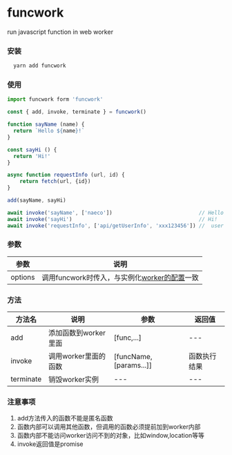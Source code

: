 # funcwork
run javascript function in web worker


### 安装
```javascript
  yarn add funcwork
```

### 使用
```javascript
import funcwork form 'funcwork'

const { add, invoke, terminate } = funcwork()

function sayName (name) {
  return `Hello ${name}!`
}

const sayHi () {
  return 'Hi!'
}

async function requestInfo (url, id) {
    return fetch(url, {id})
}

add(sayName, sayHi)

await invoke('sayName', ['naeco'])    						  // Hello naeco!
await invoke('sayHi')                 						  // Hi!
await invoke('requestInfo', ['api/getUserInfo', 'xxx123456']) //  user info...
```

### 参数

| 参数    | 说明                                                         |
| ------- | ------------------------------------------------------------ |
| options | 调用funcwork时传入，与实例化[worker的配置](https://developer.mozilla.org/zh-CN/docs/Web/API/Web_Workers_API/Using_web_workers)一致 |

### 方法

| 方法名    | 说明                 | 参数                     | 返回值       |
| --------- | -------------------- | ------------------------ | ------------ |
| add       | 添加函数到worker里面 | [func,...]               | ---          |
| invoke    | 调用worker里面的函数 | [funcName,  [params...]] | 函数执行结果 |
| terminate | 销毁worker实例       | ---                      | ---          |

### 注意事项

1. add方法传入的函数不能是匿名函数
2. 函数内部可以调用其他函数，但调用的函数必须提前加到worker内部
3. 函数内部不能访问worker访问不到的对象，比如window,location等等
4. invoke返回值是promise